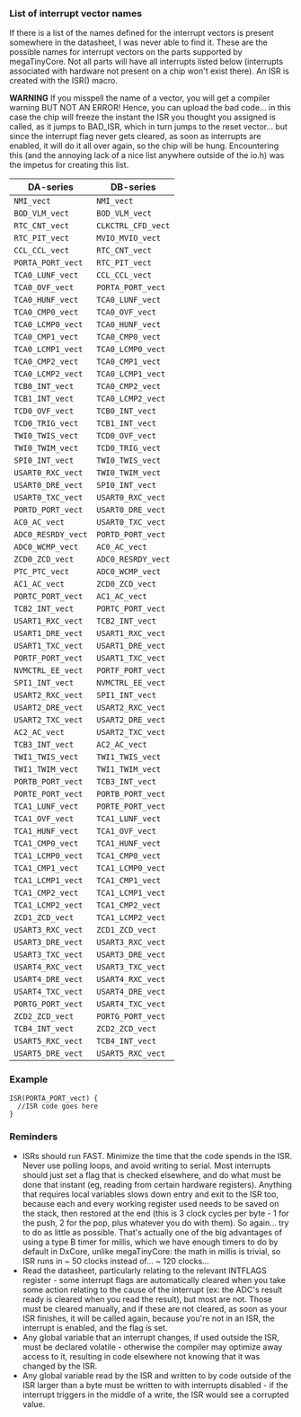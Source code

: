 ### List of interrupt vector names

If there is a list of the names defined for the interrupt vectors is present somewhere in the datasheet, I was never able to find it. These are the possible names for interrupt vectors on the parts supported by megaTinyCore. Not all parts will have all interrupts listed below (interrupts associated with hardware not present on a chip won't exist there). An ISR is created with the ISR() macro.

**WARNING** If you misspell the name of a vector, you will get a compiler warning BUT NOT AN ERROR! Hence, you can upload the bad code... in this case the chip will freeze the instant the ISR you thought you assigned is called, as it jumps to BAD_ISR, which in turn jumps to the reset vector... but since the interrupt flag never gets cleared, as soon as interrupts are enabled, it will do it all over again, so the chip will be hung. Encountering this (and the annoying lack of a nice list anywhere outside of the io.h) was the impetus for creating this list.

|  DA-series           |  DB-series            |
|----------------------|-----------------------|
|  `NMI_vect`          |  `NMI_vect`           |
|  `BOD_VLM_vect`      |  `BOD_VLM_vect`       |
|  `RTC_CNT_vect`      |  `CLKCTRL_CFD_vect`   |
|  `RTC_PIT_vect`      |  `MVIO_MVIO_vect`     |
|  `CCL_CCL_vect`      |  `RTC_CNT_vect`       |
|  `PORTA_PORT_vect`   |  `RTC_PIT_vect`       |
|  `TCA0_LUNF_vect`    |  `CCL_CCL_vect`       |
|  `TCA0_OVF_vect`     |  `PORTA_PORT_vect`    |
|  `TCA0_HUNF_vect`    |  `TCA0_LUNF_vect`     |
|  `TCA0_CMP0_vect`    |  `TCA0_OVF_vect`      |
|  `TCA0_LCMP0_vect`   |  `TCA0_HUNF_vect`     |
|  `TCA0_CMP1_vect`    |  `TCA0_CMP0_vect`     |
|  `TCA0_LCMP1_vect`   |  `TCA0_LCMP0_vect`    |
|  `TCA0_CMP2_vect`    |  `TCA0_CMP1_vect`     |
|  `TCA0_LCMP2_vect`   |  `TCA0_LCMP1_vect`    |
|  `TCB0_INT_vect`     |  `TCA0_CMP2_vect`     |
|  `TCB1_INT_vect`     |  `TCA0_LCMP2_vect`    |
|  `TCD0_OVF_vect`     |  `TCB0_INT_vect`      |
|  `TCD0_TRIG_vect`    |  `TCB1_INT_vect`      |
|  `TWI0_TWIS_vect`    |  `TCD0_OVF_vect`      |
|  `TWI0_TWIM_vect`    |  `TCD0_TRIG_vect`     |
|  `SPI0_INT_vect`     |  `TWI0_TWIS_vect`     |
|  `USART0_RXC_vect`   |  `TWI0_TWIM_vect`     |
|  `USART0_DRE_vect`   |  `SPI0_INT_vect`      |
|  `USART0_TXC_vect`   |  `USART0_RXC_vect`    |
|  `PORTD_PORT_vect`   |  `USART0_DRE_vect`    |
|  `AC0_AC_vect`       |  `USART0_TXC_vect`    |
|  `ADC0_RESRDY_vect`  |  `PORTD_PORT_vect`    |
|  `ADC0_WCMP_vect`    |  `AC0_AC_vect`        |
|  `ZCD0_ZCD_vect`     |  `ADC0_RESRDY_vect`   |
|  `PTC_PTC_vect`      |  `ADC0_WCMP_vect`     |
|  `AC1_AC_vect`       |  `ZCD0_ZCD_vect`      |
|  `PORTC_PORT_vect`   |  `AC1_AC_vect`        |
|  `TCB2_INT_vect`     |  `PORTC_PORT_vect`    |
|  `USART1_RXC_vect`   |  `TCB2_INT_vect`      |
|  `USART1_DRE_vect`   |  `USART1_RXC_vect`    |
|  `USART1_TXC_vect`   |  `USART1_DRE_vect`    |
|  `PORTF_PORT_vect`   |  `USART1_TXC_vect`    |
|  `NVMCTRL_EE_vect`   |  `PORTF_PORT_vect`    |
|  `SPI1_INT_vect`     |  `NVMCTRL_EE_vect`    |
|  `USART2_RXC_vect`   |  `SPI1_INT_vect`      |
|  `USART2_DRE_vect`   |  `USART2_RXC_vect`    |
|  `USART2_TXC_vect`   |  `USART2_DRE_vect`    |
|  `AC2_AC_vect`       |  `USART2_TXC_vect`    |
|  `TCB3_INT_vect`     |  `AC2_AC_vect`        |
|  `TWI1_TWIS_vect`    |  `TWI1_TWIS_vect`     |
|  `TWI1_TWIM_vect`    |  `TWI1_TWIM_vect`     |
|  `PORTB_PORT_vect`   |  `TCB3_INT_vect`      |
|  `PORTE_PORT_vect`   |  `PORTB_PORT_vect`    |
|  `TCA1_LUNF_vect`    |  `PORTE_PORT_vect`    |
|  `TCA1_OVF_vect`     |  `TCA1_LUNF_vect`     |
|  `TCA1_HUNF_vect`    |  `TCA1_OVF_vect`      |
|  `TCA1_CMP0_vect`    |  `TCA1_HUNF_vect`     |
|  `TCA1_LCMP0_vect`   |  `TCA1_CMP0_vect`     |
|  `TCA1_CMP1_vect`    |  `TCA1_LCMP0_vect`    |
|  `TCA1_LCMP1_vect`   |  `TCA1_CMP1_vect`     |
|  `TCA1_CMP2_vect`    |  `TCA1_LCMP1_vect`    |
|  `TCA1_LCMP2_vect`   |  `TCA1_CMP2_vect`     |
|  `ZCD1_ZCD_vect`     |  `TCA1_LCMP2_vect`    |
|  `USART3_RXC_vect`   |  `ZCD1_ZCD_vect`      |
|  `USART3_DRE_vect`   |  `USART3_RXC_vect`    |
|  `USART3_TXC_vect`   |  `USART3_DRE_vect`    |
|  `USART4_RXC_vect`   |  `USART3_TXC_vect`    |
|  `USART4_DRE_vect`   |  `USART4_RXC_vect`    |
|  `USART4_TXC_vect`   |  `USART4_DRE_vect`    |
|  `PORTG_PORT_vect`   |  `USART4_TXC_vect`    |
|  `ZCD2_ZCD_vect`     |  `PORTG_PORT_vect`    |
|  `TCB4_INT_vect`     |  `ZCD2_ZCD_vect`      |
|  `USART5_RXC_vect`   |  `TCB4_INT_vect`      |
|  `USART5_DRE_vect`   |  `USART5_RXC_vect`    |

### Example

```
ISR(PORTA_PORT_vect) {
  //ISR code goes here
}
```
### Reminders
* ISRs should run FAST. Minimize the time that the code spends in the ISR. Never use polling loops, and avoid writing to serial. Most interrupts should just set a flag that is checked elsewhere, and do what must be done that instant (eg, reading from certain hardware registers). Anything that requires local variables slows down entry and exit to the ISR too, because each and every working register used needs to be saved on the stack, then restored at the end (this is 3 clock cycles per byte - 1 for the push, 2 for the pop, plus whatever you do with them). So again... try to do as little as possible. That's actually one of the big advantages of using a type B timer for millis, which we have enough timers to do by default in DxCore, unlike megaTinyCore: the math in millis is trivial, so ISR runs in ~ 50 clocks instead of... ~ 120 clocks...
* Read the datasheet, particularly relating to the relevant INTFLAGS register - some interrupt flags are automatically cleared when you take some action relating to the cause of the interrupt (ex: the ADC's result ready is cleared when you read the result), but most are not. Those must be cleared manually, and if these are not cleared, as soon as your ISR finishes, it will be called again, because you're not in an ISR, the interrupt is enabled, and the flag is set.
* Any global variable that an interrupt changes, if used outside the ISR, must be declared volatile - otherwise the compiler may optimize away access to it, resulting in code elsewhere not knowing that it was changed by the ISR.
* Any global variable read by the ISR and written to by code outside of the ISR larger than a byte must be written to with interrupts disabled - if the interrupt triggers in the middle of a write, the ISR would see a corrupted value.
